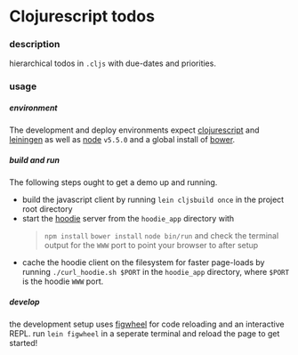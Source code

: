 # Clojurescript todos

### description

hierarchical todos in `.cljs` with due-dates and priorities.

### usage

##### environment
The development and deploy environments expect
[clojurescript](https://github.com/clojure/clojurescript/wiki/Quick-Start)
and
[leiningen](http://leiningen.org/)
as well as
[node](https://github.com/creationix/nvm)
`v5.5.0` and a global install of
[bower](http://bower.io/).

##### build and run

The following steps ought to get a demo up and running.

* build the javascript client by running `lein cljsbuild once` in the
   project root directory
* start the [hoodie](http://hood.ie/) server from the `hoodie_app`
   directory with
   > `npm install`
   > `bower install`
   > `node bin/run`
   and check the terminal output for the `WWW` port
   to point your browser to after setup
* cache the hoodie client on the filesystem for faster page-loads
  by running `./curl_hoodie.sh $PORT` in the `hoodie_app` directory,
  where `$PORT` is the hoodie `WWW` port.

##### develop

the development setup uses
[figwheel](https://github.com/bhauman/lein-figwheel#features)
for code reloading and an interactive REPL.
run `lein figwheel` in a seperate terminal and reload the page to get started!
